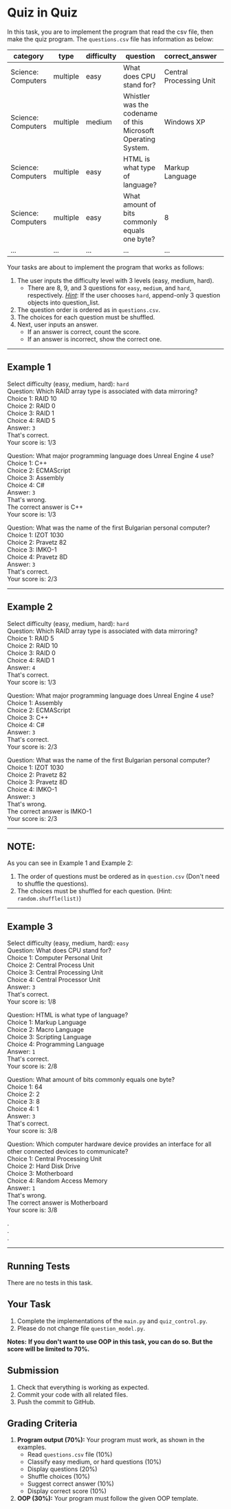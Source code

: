 # Quiz in Quiz

In this task, you are to implement the program that read the csv file, then make the quiz program. The `questions.csv` file has information as below:

|category|type|difficulty|question|correct_answer|incorrect_answers/0|incorrect_answers/1|incorrect_answers/2|
|---|---|---|---|---|---|---|---|
|Science: Computers|multiple|easy|What does CPU stand for?|Central Processing Unit|Central Process Unit|Computer Personal Unit|Central Processor Unit|
|Science: Computers|multiple|medium|Whistler was the codename of this Microsoft Operating System.|Windows XP|Windows 2000|Windows 7|Windows 95|
|Science: Computers|multiple|easy|HTML is what type of language?|Markup Language|Macro Language|Programming Language|Scripting Language|
|Science: Computers|multiple|easy|What amount of bits commonly equals one byte?|8|1|2|64|
|...|...|...|...|...|...|...|...|

Your tasks are about to implement the program that works as follows:
1. The user inputs the difficulty level with 3 levels (easy, medium, hard).
   * There are 8, 9, and 3 questions for `easy`, `medium`, and `hard`, respectively.
         <u>*Hint*</u>: If the user chooses `hard`, append-only 3 question objects into question_list.
2. The question order is ordered as in `questions.csv`.
3. The choices for each question must be shuffled.
4. Next, user inputs an answer.
   * If an answer is correct, count the score.
   * If an answer is incorrect, show the correct one.

---
## Example 1

Select difficulty (easy, medium, hard): `hard`<br>
Question: Which RAID array type is associated with data mirroring?<br>
Choice 1: RAID 10<br>
Choice 2: RAID 0<br>
Choice 3: RAID 1<br>
Choice 4: RAID 5<br>
Answer: `3`<br>
That's correct.<br>
Your score is: 1/3

Question: What major programming language does Unreal Engine 4 use?<br>
Choice 1: C++<br>
Choice 2: ECMAScript<br>
Choice 3: Assembly<br>
Choice 4: C#<br>
Answer: `3`<br>
That's wrong.<br>
The correct answer is C++<br>
Your score is: 1/3

Question: What was the name of the first Bulgarian personal computer?<br>
Choice 1: IZOT 1030<br>
Choice 2: Pravetz 82<br>
Choice 3: IMKO-1<br>
Choice 4: Pravetz 8D<br>
Answer: `3`<br>
That's correct.<br>
Your score is: 2/3

---

## Example 2

Select difficulty (easy, medium, hard): `hard`<br>
Question: Which RAID array type is associated with data mirroring?<br>
Choice 1: RAID 5<br>
Choice 2: RAID 10<br>
Choice 3: RAID 0<br>
Choice 4: RAID 1<br>
Answer: `4`<br>
That's correct.<br>
Your score is: 1/3

Question: What major programming language does Unreal Engine 4 use?<br>
Choice 1: Assembly<br>
Choice 2: ECMAScript<br>
Choice 3: C++<br>
Choice 4: C#<br>
Answer: `3`<br>
That's correct.<br>
Your score is: 2/3

Question: What was the name of the first Bulgarian personal computer?<br>
Choice 1: IZOT 1030<br>
Choice 2: Pravetz 82<br>
Choice 3: Pravetz 8D<br>
Choice 4: IMKO-1<br>
Answer: `3`<br>
That's wrong.<br>
The correct answer is IMKO-1<br>
Your score is: 2/3

---
## NOTE:
As you can see in Example 1 and Example 2:
1. The order of questions must be ordered as in `question.csv` (Don't need to shuffle the questions).
2. The choices must be shuffled for each question. (Hint: `random.shuffle(list)`)
---

## Example 3

Select difficulty (easy, medium, hard): `easy`<br>
Question: What does CPU stand for?<br>
Choice 1: Computer Personal Unit<br>
Choice 2: Central Process Unit<br>
Choice 3: Central Processing Unit<br>
Choice 4: Central Processor Unit<br>
Answer: `3`<br>
That's correct.<br>
Your score is: 1/8

Question: HTML is what type of language?<br>
Choice 1: Markup Language<br>
Choice 2: Macro Language<br>
Choice 3: Scripting Language<br>
Choice 4: Programming Language<br>
Answer: `1`<br>
That's correct.<br>
Your score is: 2/8

Question: What amount of bits commonly equals one byte?<br>
Choice 1: 64<br>
Choice 2: 2<br>
Choice 3: 8<br>
Choice 4: 1<br>
Answer: `3`<br>
That's correct.<br>
Your score is: 3/8

Question: Which computer hardware device provides an interface for all other connected devices to communicate?<br>
Choice 1: Central Processing Unit<br>
Choice 2: Hard Disk Drive<br>
Choice 3: Motherboard<br>
Choice 4: Random Access Memory<br>
Answer: `1`<br>
That's wrong.<br>
The correct answer is Motherboard<br>
Your score is: 3/8


.<br>
.<br>
.<br>

---

## Running Tests

There are no tests in this task.

## Your Task


1. Complete the implementations of the `main.py` and `quiz_control.py`.
2. Please do not change file `question_model.py`.


**Notes:**  __If you don't want to use OOP in this task,
you can do so. But the score will be limited to 70%.__


## Submission

1. Check that everything is working as expected.
2. Commit your code with all related files.
3. Push the commit to GitHub.

## Grading Criteria

1. **Program output (70%):** Your program must work, as shown in the examples.
   * Read `questions.csv` file (10%)
   * Classify easy medium, or hard questions (10%)
   * Display questions (20%)
   * Shuffle choices (10%)
   * Suggest correct answer (10%)
   * Display correct score (10%)
2. **OOP (30%):** Your program must follow the given OOP template.
   

